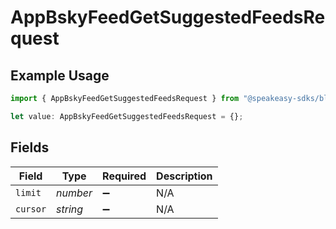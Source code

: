 # AppBskyFeedGetSuggestedFeedsRequest

## Example Usage

```typescript
import { AppBskyFeedGetSuggestedFeedsRequest } from "@speakeasy-sdks/bluesky/models/operations";

let value: AppBskyFeedGetSuggestedFeedsRequest = {};
```

## Fields

| Field              | Type               | Required           | Description        |
| ------------------ | ------------------ | ------------------ | ------------------ |
| `limit`            | *number*           | :heavy_minus_sign: | N/A                |
| `cursor`           | *string*           | :heavy_minus_sign: | N/A                |